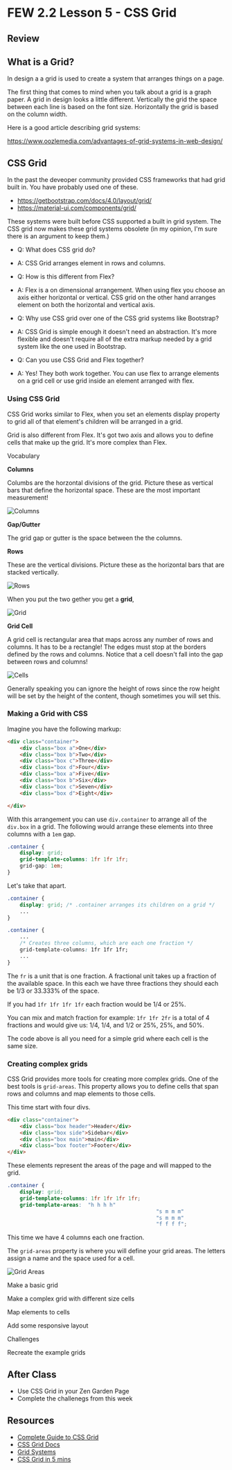 # FEW 2.2 Lesson 5 - CSS Grid

## Review 



## What is a Grid? 

In design a a grid is used to create a system that arranges things on a page.

The first thing that comes to mind when you talk about a grid is a graph paper. A grid in design looks a little different. Vertically the grid the space between each line is based on the font size. Horizontally the grid is based on the column width. 

Here is a good article describing grid systems: 

https://www.oozlemedia.com/advantages-of-grid-systems-in-web-design/

## CSS Grid 

In the past the deveoper community provided CSS frameworks that had grid built in. You have probably used one of these. 

- https://getbootstrap.com/docs/4.0/layout/grid/
- https://material-ui.com/components/grid/

These systems were built before CSS supported a built in grid system. The CSS grid now makes these grid systems obsolete (in my opinion, I'm sure there is an argument to keep them.)

- Q: What does CSS grid do? 
- A: CSS Grid arranges element in rows and columns.

- Q: How is this different from Flex? 
- A: Flex is a on dimensional arrangement. When using flex you choose an axis either horizontal or vertical. CSS grid on the other hand arranges element on both the horizontal and vertical axis. 

- Q: Why use CSS grid over one of the CSS grid systems like Bootstrap?
- A: CSS Grid is simple enough it doesn't need an abstraction. It's more flexible and doesn't require all of the extra markup needed by a grid system like the one used in Bootstrap. 

- Q: Can you use CSS Grid and Flex together? 
- A: Yes! They both work together. You can use flex to arrange elements on a grid cell or use grid inside an element arranged with flex. 

### Using CSS Grid

CSS Grid works similar to Flex, when you set an elements display property to grid all of that element's children will be arranged in a grid. 

Grid is also different from Flex. It's got two axis and allows you to define cells that make up the grid. It's more complex than Flex. 

Vocabulary

**Columns**

Columbs are the horzontal divisions of the grid. Picture these as vertical bars that define the horizontal space. These are the most important measurement! 

![Columns](./images/01-columns.png)

**Gap/Gutter**

The grid gap or gutter is the space between the the columns. 

**Rows**

These are the vertical divisions. Picture these as the horizontal bars that are stacked vertically. 

![Rows](./images/02-rows.png)

When you put the two gether you get a **grid**,

![Grid](./images/03-grids.png)

**Grid Cell**

A grid cell is rectangular area that maps across any number of rows and columns. It has to be a rectangle! The edges must stop at the borders defined by the rows and columns. Notice that a cell doesn't fall into the gap between rows and columns! 

![Cells](./images/04-cells.png)

Generally speaking you can ignore the height of rows since the row height will be set by the height of the content, though sometimes you will set this. 

### Making a Grid with CSS

Imagine you have the following markup: 

```HTML
<div class="container">
	<div class="box a">One</div>
	<div class="box b">Two</div>
	<div class="box c">Three</div>
	<div class="box d">Four</div>
	<div class="box a">Five</div>
	<div class="box b">Six</div>
	<div class="box c">Seven</div>
	<div class="box d">Eight</div>

</div>
```

With this arrangement you can use `div.container` to arrange all of the `div.box` in a grid. The following would arrange these elements into three columns with a `1em` gap. 

```CSS
.container {
	display: grid;
	grid-template-columns: 1fr 1fr 1fr;
	grid-gap: 1em;
}
```

Let's take that apart. 

```CSS
.container {
	display: grid; /* .container arranges its children on a grid */
	...
}
```


```CSS
.container {
	...
	/* Creates three columns, which are each one fraction */
	grid-template-columns: 1fr 1fr 1fr;
	...
}
```

The `fr` is a unit that is one fraction. A fractional unit takes up a fraction of the available space. In this each we have three fractions they should each be 1/3 or 33.333% of the space. 

If you had `1fr 1fr 1fr 1fr` each fraction would be 1/4 or 25%. 

You can mix and match fraction for example: `1fr 1fr 2fr` is a total of 4 fractions and would give us: 1/4, 1/4, and 1/2 or 25%, 25%, and 50%.

The code above is all you need for a simple grid where each cell is the same size. 

### Creating complex grids

CSS Grid provides more tools for creating more complex grids. One of the best tools is `grid-areas`. This property allows you to define cells that span rows and columns and map elements to those cells. 

This time start with four divs. 

```HTML
<div class="container">
	<div class="box header">Header</div>
	<div class="box side">Sidebar</div>
	<div class="box main">main</div>
	<div class="box footer">Footer</div>
</div>
```

These elements represent the areas of the page and will mapped to the grid. 

```CSS
.container {
	display: grid;
	grid-template-columns: 1fr 1fr 1fr 1fr;
	grid-template-areas:  "h h h h" 
												"s m m m" 
												"s m m m"
												"f f f f";
```

This time we have 4 columns each one fraction. 

The `grid-areas` property is where you will define your grid areas. The letters assign a name and the space used for a cell. 

![Grid Areas](./images/Grid-Areas.png)










Make a basic grid 


Make a complex grid with different size cells 

Map elements to cells

Add some responsive layout



Challenges 

Recreate the example grids















## After Class 

- Use CSS Grid in your Zen Garden Page
- Complete the challenegs from this week

## Resources 

- [Complete Guide to CSS Grid](https://css-tricks.com/snippets/css/complete-guide-grid/)
- [CSS Grid Docs](https://developer.mozilla.org/en-US/docs/Web/CSS/CSS_Grid_Layout)
- [Grid Systems](https://www.designsystems.com/space-grids-and-layouts/)
- [CSS Grid in 5 mins](https://www.freecodecamp.org/news/learn-css-grid-in-5-minutes-f582e87b1228/)